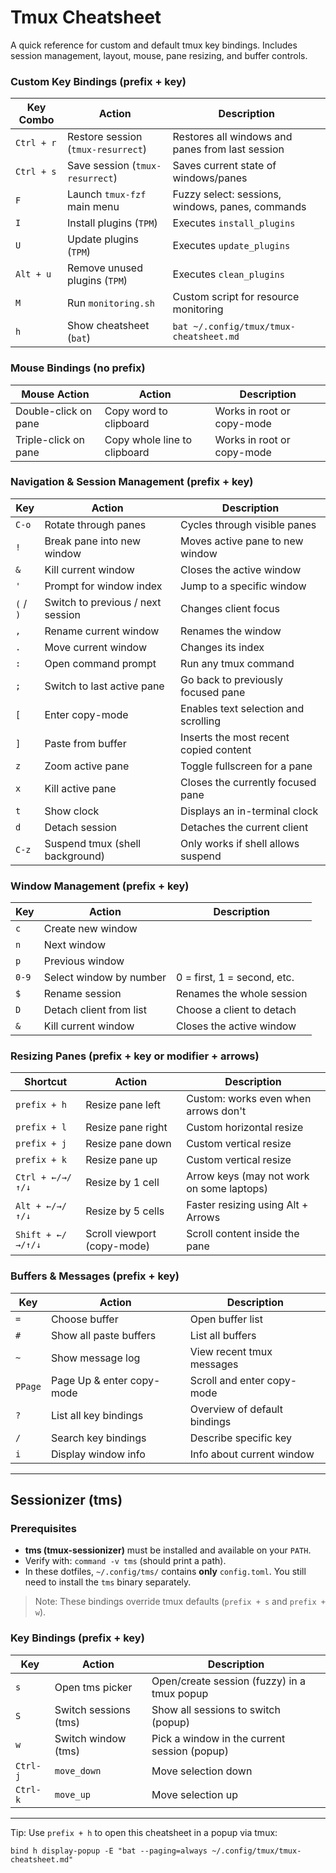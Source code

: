 # Tmux Cheatsheet

A quick reference for custom and default tmux key bindings.
Includes session management, layout, mouse, pane resizing, and buffer controls.

### Custom Key Bindings (prefix + key)

| Key Combo  | Action                             | Description                                      |
| ---------- | ---------------------------------- | ------------------------------------------------ |
| `Ctrl + r` | Restore session (`tmux-resurrect`) | Restores all windows and panes from last session |
| `Ctrl + s` | Save session (`tmux-resurrect`)    | Saves current state of windows/panes             |
| `F`        | Launch `tmux-fzf` main menu        | Fuzzy select: sessions, windows, panes, commands |
| `I`        | Install plugins (`TPM`)            | Executes `install_plugins`                       |
| `U`        | Update plugins (`TPM`)             | Executes `update_plugins`                        |
| `Alt + u`  | Remove unused plugins (`TPM`)      | Executes `clean_plugins`                         |
| `M`        | Run `monitoring.sh`                | Custom script for resource monitoring            |
| `h`        | Show cheatsheet (`bat`)            | `bat ~/.config/tmux/tmux-cheatsheet.md`          |

### Mouse Bindings (no prefix)

| Mouse Action         | Action                       | Description                |
| -------------------- | ---------------------------- | -------------------------- |
| Double-click on pane | Copy word to clipboard       | Works in root or copy-mode |
| Triple-click on pane | Copy whole line to clipboard | Works in root or copy-mode |

### Navigation & Session Management (prefix + key)

| Key       | Action                            | Description                            |
| --------- | --------------------------------- | -------------------------------------- |
| `C-o`     | Rotate through panes              | Cycles through visible panes           |
| `!`       | Break pane into new window        | Moves active pane to new window        |
| `&`       | Kill current window               | Closes the active window               |
| `'`       | Prompt for window index           | Jump to a specific window              |
| `(` / `)` | Switch to previous / next session | Changes client focus                   |
| `,`       | Rename current window             | Renames the window                     |
| `.`       | Move current window               | Changes its index                      |
| `:`       | Open command prompt               | Run any tmux command                   |
| `;`       | Switch to last active pane        | Go back to previously focused pane     |
| `[`       | Enter copy-mode                   | Enables text selection and scrolling   |
| `]`       | Paste from buffer                 | Inserts the most recent copied content |
| `z`       | Zoom active pane                  | Toggle fullscreen for a pane           |
| `x`       | Kill active pane                  | Closes the currently focused pane      |
| `t`       | Show clock                        | Displays an in-terminal clock          |
| `d`       | Detach session                    | Detaches the current client            |
| `C-z`     | Suspend tmux (shell background)   | Only works if shell allows suspend     |

### Window Management (prefix + key)

| Key   | Action                  | Description                 |
| ----- | ----------------------- | --------------------------- |
| `c`   | Create new window       |                             |
| `n`   | Next window             |                             |
| `p`   | Previous window         |                             |
| `0-9` | Select window by number | 0 = first, 1 = second, etc. |
| `$`   | Rename session          | Renames the whole session   |
| `D`   | Detach client from list | Choose a client to detach   |
| `&`   | Kill current window     | Closes the active window    |

### Resizing Panes (prefix + key or modifier + arrows)

| Shortcut          | Action                      | Description                               |
| ----------------- | --------------------------- | ----------------------------------------- |
| `prefix + h`      | Resize pane left            | Custom: works even when arrows don't      |
| `prefix + l`      | Resize pane right           | Custom horizontal resize                  |
| `prefix + j`      | Resize pane down            | Custom vertical resize                    |
| `prefix + k`      | Resize pane up              | Custom vertical resize                    |
| `Ctrl + ←/→/↑/↓`  | Resize by 1 cell            | Arrow keys (may not work on some laptops) |
| `Alt + ←/→/↑/↓`   | Resize by 5 cells           | Faster resizing using Alt + Arrows        |
| `Shift + ←/→/↑/↓` | Scroll viewport (copy-mode) | Scroll content inside the pane            |

### Buffers & Messages (prefix + key)

| Key     | Action                    | Description                  |
| ------- | ------------------------- | ---------------------------- |
| `=`     | Choose buffer             | Open buffer list             |
| `#`     | Show all paste buffers    | List all buffers             |
| `~`     | Show message log          | View recent tmux messages    |
| `PPage` | Page Up & enter copy-mode | Scroll and enter copy-mode   |
| `?`     | List all key bindings     | Overview of default bindings |
| `/`     | Search key bindings       | Describe specific key        |
| `i`     | Display window info       | Info about current window    |

---

## Sessionizer (tms)

### Prerequisites

- **tms (tmux-sessionizer)** must be installed and available on your `PATH`.
- Verify with: `command -v tms` (should print a path).
- In these dotfiles, `~/.config/tms/` contains **only** `config.toml`. You still need to install the `tms` binary separately.

> Note: These bindings override tmux defaults (`prefix + s` and `prefix + w`).

### Key Bindings (prefix + key)

| Key      | Action                | Description                                  |
| -------- | --------------------- | -------------------------------------------- |
| `s`      | Open tms picker       | Open/create session (fuzzy) in a tmux popup  |
| `S`      | Switch sessions (tms) | Show all sessions to switch (popup)          |
| `w`      | Switch window (tms)   | Pick a window in the current session (popup) |
| `Ctrl-j` | `move_down`           | Move selection down                          |
| `Ctrl-k` | `move_up`             | Move selection up                            |

---

Tip: Use `prefix + h` to open this cheatsheet in a popup via tmux:

```tmux
bind h display-popup -E "bat --paging=always ~/.config/tmux/tmux-cheatsheet.md"
```
